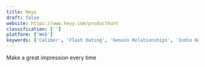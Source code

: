 ```yaml
---
title: Heyy
draft: false 
website: https://www.heyy.com/producthunt
classification: ['']
platform: ['Web']
keywords: ['Caliber', 'Flash Dating', 'Genuin Relationships', 'Indie Hackers', 'Jive', 'LinkedIn Pages', 'Meed', 'Now', 'Palaround', 'Pipo', 'Project Fixup', 'Roof', 'RuggedCaffeine', 'Shapr for communities', 'Slack', 'TechEvents.co', 'whoishiring.io']
---
```

Make a great impression every time
